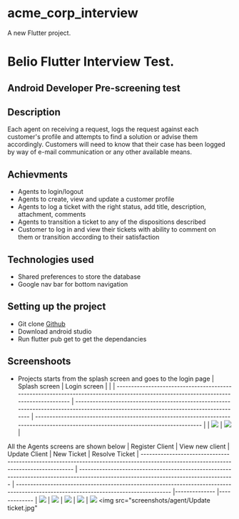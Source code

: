 # acme_corp_interview

A new Flutter project.

# Belio Flutter Interview Test.

## Android Developer Pre-screening test

## Description
Each agent on receiving a request, logs the request against each customer's profile and attempts to find a solution or advise them accordingly. Customers will need to know that their case has been logged by way of e-mail communication
or any other available means.

## Achievments
- Agents to login/logout
- Agents to create, view and update a customer profile
- Agents to log a ticket with the right status, add title, description, attachment, comments
- Agents to transition a ticket to any of the dispositions described
- Customer to log in and view their tickets with ability to comment on them or transition according to their
  satisfaction

## Technologies used
- Shared preferences to store the database
- Google nav bar for bottom navigation

## Setting up the project
- Git clone [Github](https://github.com/collins-swai/FE-Assignment)
- Download android studio
- Run flutter pub get to get the dependancies

## Screenshoots 
- Projects starts from the splash screen and goes to the login page
  | Splash screen                                                                                                                       | Login screen                                                                                                                         |                                                                                                                     |
  | ------------------------------------------------------------------------------------------------------------------------------------ | ------------------------------------------------------------------------------------------------------------------------------------ | ------------------------------------------------------------------------------------------------------------------------------------ |
  | <img src="screenshots/Splash.jpg"/> | <img src="screenshots/login.jpg"/> | 

All the Agents screens are shown below
| Register Client                                                                                                                      | View new client                                                                                                                        | Update Client                                                                                                                      | New Ticket | Resolve Ticket
| ------------------------------------------------------------------------------------------------------------------------------------ | ------------------------------------------------------------------------------------------------------------------------------------ | ------------------------------------------------------------------------------------------------------------------------------------ |-------------- |-------------
| <img src="screenshots/agent/Register client.jpg" /> | <img src="screenshots/agent/View agent profile.jpg" /> | <img src="screenshots/agent/Update profile.jpg" /> | <img src="screenshots/agent/Update ticket.jpg" /> | <img src="screenshots/agent/Ticket.jpg" /> <img src="screenshots/agent/Update ticket.jpg"


